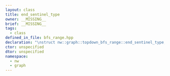 ```yaml
---
layout: class
title: end_sentinel_type
owner: __MISSING__
brief: __MISSING__
tags:
  - class
defined_in_file: bfs_range.hpp
declaration: "\nstruct nw::graph::topdown_bfs_range::end_sentinel_type;"
ctor: unspecified
dtor: unspecified
namespace:
  - nw
  - graph
---
```


```{index}  end_sentinel_type
```

